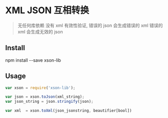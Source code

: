 # XML JSON 互相转换

> 无任何库依赖
> 没有 xml 有效性验证, 错误的 json 会生成错误的 xml
> 错误的 xml 会生成无效的 json


## Install

npm install --save xson-lib



## Usage

```js
var xson = require('xson-lib');

var json = xson.toJson(xml_string);
var json_string = json.stringify(json);

var xml  = xson.toXml(json_jsonstring, beautifier[bool])
```